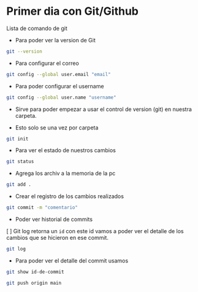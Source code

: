 # Primer dia con Git/Github

Lista de comando de git

* Para poder ver la version de Git

```bash
git --version
```

* Para configurar el correo

```bash
git config --global user.email "email"
```

* Para poder configurar el username

```bash
git config --global user.name "username"
```

* Sirve para poder empezar a usar el control de version (git) en 
nuestra carpeta.

* Esto solo se una vez por carpeta

```bash
git init
```

* Para ver el estado de nuestros cambios
  
```bash
git status
```

* Agrega los archiv a la memoria de la pc

```bash
git add . 
```

* Crear el registro de los cambios realizados

```bash
git commit -m "comentario"
````

* Poder ver historial de commits

[ ] Git log retorna un `id` con este id vamos
a poder ver el detalle de los cambios que se
hicieron en ese commit.

```bash
git log
```

* Para poder ver el detalle del commit usamos
  
```bash
git show id-de-commit
```

```bash
git push origin main
```
